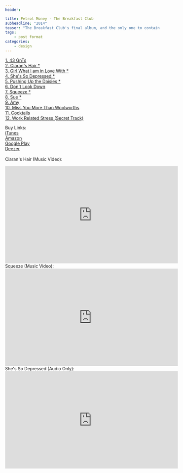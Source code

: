 ```yaml
---
header:

title: Petrol Money - The Breakfast Club
subheadline: "2014"
teaser: "The Breakfast Club's final album, and the only one to contain songs by all three members. Recorded over five days at Long Haired Music, this is the band's finest hour..."
tags:
    - post format
categories:
    - design 
---
```

<!--more-->
 <a href="https://itunes.apple.com/gb/album/petrol-money/id807599434">1. 43 GnTs</a><br>
 <a href="https://youtu.be/aa3fQ4DJp2c">2. Ciaran's Hair *</a><br>
 <a href="https://youtu.be/vKRi4HDoTyE">3. Girl What I am in Love With *</a><br>
 <a href="https://youtu.be/rwKUEaKdkAs">4. She's So Depressed *</a><br>
 <a href="https://youtu.be/T9Ca9r9wjVQ">5. Pushing Up the Daisies *</a><br>
  <a href="https://itunes.apple.com/gb/album/petrol-money/id807599434">6. Don't Look Down</a><br>
  <a href="https://youtu.be/h7Drfh6NcBM">7. Squeeze *</a><br>
  <a href="https://youtu.be/fuddPhawaec">8. Sue *</a><br>
  <a href="https://itunes.apple.com/gb/album/petrol-money/id807599434">9. Amy</a><br>
  <a href="https://itunes.apple.com/gb/album/petrol-money/id807599434">10. Miss You More Than Woolworths</a><br>
  <a href="https://itunes.apple.com/gb/album/petrol-money/id807599434">11. Cocktails</a><br>
  <a href="https://itunes.apple.com/gb/album/petrol-money/id807599434">12. Work Related Stress (Secret Track)</a><br>

Buy Links:<br>
  <a href="https://itunes.apple.com/gb/album/petrol-money/id807599434">iTunes</a><br>
   <a href="https://www.amazon.com/Petrol-Money-Explicit-Breakfast-Club/dp/B00I3KQ8FK">Amazon</a><br>
    <a href="https://play.google.com/music/preview/Bxtitv2sqajfpau25qbojx6axvi?u=0#">Google Play</a><br>
     <a href="https://www.deezer.com/us/?redirect_type=page&redirect_link=%2Fus%2Falbum%2F7372307">Deezer</a><br>
<br>
Ciaran's Hair (Music Video):<br>
  <iframe width="560" height="315" src="https://www.youtube.com/embed/aa3fQ4DJp2c" frameborder="0" allowfullscreen></iframe><br>
  Squeeze (Music Video):<br>
  <iframe width="560" height="315" src="https://www.youtube.com/embed/h7Drfh6NcBM" frameborder="0" allowfullscreen></iframe><br>
 She's So Depressed (Audio Only):<br>
  <iframe width="560" height="315" src="https://www.youtube.com/embed/rwKUEaKdkAs" frameborder="0" allowfullscreen></iframe><br>

